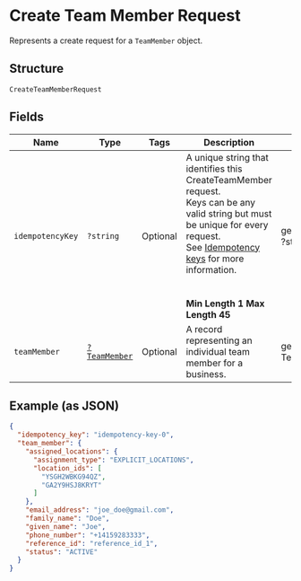 
# Create Team Member Request

Represents a create request for a `TeamMember` object.

## Structure

`CreateTeamMemberRequest`

## Fields

| Name | Type | Tags | Description | Getter | Setter |
|  --- | --- | --- | --- | --- | --- |
| `idempotencyKey` | `?string` | Optional | A unique string that identifies this CreateTeamMember request.<br>Keys can be any valid string but must be unique for every request.<br>See [Idempotency keys](https://developer.squareup.com/docs/basics/api101/idempotency) for more information.<br><br><br><b>Min Length 1    Max Length 45</b> | getIdempotencyKey(): ?string | setIdempotencyKey(?string idempotencyKey): void |
| `teamMember` | [`?TeamMember`](/doc/models/team-member.md) | Optional | A record representing an individual team member for a business. | getTeamMember(): ?TeamMember | setTeamMember(?TeamMember teamMember): void |

## Example (as JSON)

```json
{
  "idempotency_key": "idempotency-key-0",
  "team_member": {
    "assigned_locations": {
      "assignment_type": "EXPLICIT_LOCATIONS",
      "location_ids": [
        "YSGH2WBKG94QZ",
        "GA2Y9HSJ8KRYT"
      ]
    },
    "email_address": "joe_doe@gmail.com",
    "family_name": "Doe",
    "given_name": "Joe",
    "phone_number": "+14159283333",
    "reference_id": "reference_id_1",
    "status": "ACTIVE"
  }
}
```


